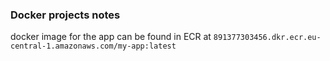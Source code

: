 ### Docker projects notes

docker image for the app can be found in ECR at `891377303456.dkr.ecr.eu-central-1.amazonaws.com/my-app:latest`